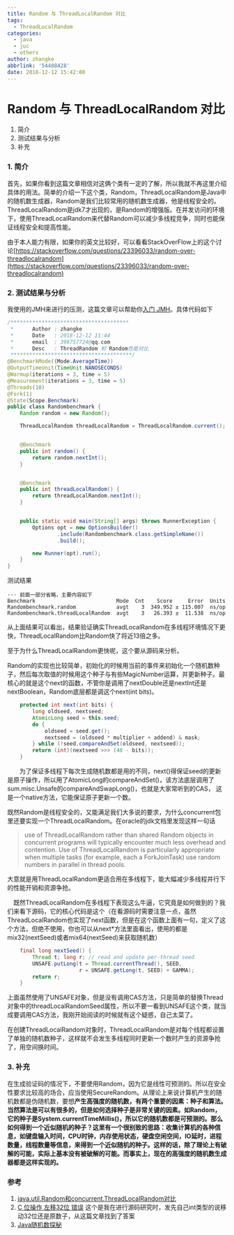 ```yaml
---
title: Random 与 ThreadLocalRandom 对比
tags:
  - ThreadLocalRandom
categories:
  - java
  - juc
  - others
author: zhangke
abbrlink: '54488428'
date: 2018-12-12 15:42:00
---
```

# Random 与 ThreadLocalRandom 对比

1. 简介
2. 测试结果与分析
3. 补充

### 1. 简介

首先，如果你看到这篇文章相信对这俩个类有一定的了解，所以我就不再这里介绍具体的用法。简单的介绍一下这个类，Random，ThreadLocalRandom是Java中的随机数生成器，Random是我们比较常用的随机数生成器，他是线程安全的。ThreadLocalRandom是jdk7才出现的，是Random的增强版。在并发访问的环境下，使用ThreadLocalRandom来代替Random可以减少多线程竞争，同时也能保证线程安全和提高性能。

由于本人能力有限，如果你的英文比较好，可以看看StackOverFlow上的这个讨论[https://stackoverflow.com/questions/23396033/random-over-threadlocalrandom](https://stackoverflow.com/questions/23396033/random-over-threadlocalrandom)
<!--  more -->

### 2. 测试结果与分析

我使用的JMH来进行的压测，这篇文章可以帮助你[入门 JMH](https://www.cnkirito.moe/java-jmh/)。具体代码如下

```java
/**************************************
 *      Author : zhangke
 *      Date   : 2018-12-12 11:44
 *      email  : 398757724@qq.com
 *      Desc   : ThreadRandom 和 Random性能对比
 ***************************************/
@BenchmarkMode({Mode.AverageTime})
@OutputTimeUnit(TimeUnit.NANOSECONDS)
@Warmup(iterations = 3, time = 5)
@Measurement(iterations = 3, time = 5)
@Threads(10)
@Fork(1)
@State(Scope.Benchmark)
public class Randombenchmark {
    Random random = new Random();

    ThreadLocalRandom threadLocalRandom = ThreadLocalRandom.current();


    @Benchmark
    public int random() {
        return random.nextInt();
    }


    @Benchmark
    public int threadLocalRandom() {
        return threadLocalRandom.nextInt();
    }


    public static void main(String[] args) throws RunnerException {
        Options opt = new OptionsBuilder()
                .include(Randombenchmark.class.getSimpleName())
                .build();

        new Runner(opt).run();
    }
}

```

测试结果

```
··· 前面一部分省略，主要内容如下
Benchmark                          Mode  Cnt    Score     Error  Units
Randombenchmark.random             avgt    3  349.952 ± 115.007  ns/op
Randombenchmark.threadLocalRandom  avgt    3   26.393 ±  11.538  ns/op
```

从上面结果可以看出，结果验证确实ThreadLocalRandom在多线程环境情况下更快，ThreadLocalRandom比Random快了将近13倍之多。

至于为什么ThreadLocalRandom更快呢，这个要从源码来分析。

Random的实现也比较简单，初始化的时候用当前的事件来初始化一个随机数种子，然后每次取值的时候用这个种子与有些MagicNumber运算，并更新种子。最核心的就是这个next的函数，不管你是调用了nextDouble还是nextInt还是nextBoolean，Random底层都是调这个next(int bits)。

```java
    protected int next(int bits) {
        long oldseed, nextseed;
        AtomicLong seed = this.seed;
        do {
            oldseed = seed.get();
            nextseed = (oldseed * multiplier + addend) & mask;
        } while (!seed.compareAndSet(oldseed, nextseed));
        return (int)(nextseed >>> (48 - bits));
    }
```

　　为了保证多线程下每次生成随机数都是用的不同，next()得保证seed的更新是原子操作，所以用了AtomicLong的compareAndSet()，该方法底层调用了sum.misc.Unsafe的compareAndSwapLong()，也就是大家常听到的CAS， 这是一个native方法，它能保证原子更新一个数。

既然Random是线程安全的，又能满足我们大多说的要求，为什么concurrent包里还要实现一个ThreadLocalRandom。在oracle的jdk文档里发现这样一句话

> use of ThreadLocalRandom rather than shared Random objects in concurrent programs will typically encounter much less overhead and contention. Use of ThreadLocalRandom is particularly appropriate when multiple tasks (for example, each a ForkJoinTask) use random numbers in parallel in thread pools.

大意就是用ThreadLocalRandom更适合用在多线程下，能大幅减少多线程并行下的性能开销和资源争抢。

　既然ThreadLocalRandom在多线程下表现这么牛逼，它究竟是如何做到的？我们来看下源码，它的核心代码是这个（在看源码时需要注意一点，虽然ThreadLocalRandom也实现了next函数，但是在这个函数上面有一句，定义了这个方法，但绝不使用，你也可以从next*方法里面看出，使用的都是mix32(nextSeed)或者mix64(nextSeed)来获取随机数）

```java
    final long nextSeed() {
        Thread t; long r; // read and update per-thread seed
        UNSAFE.putLong(t = Thread.currentThread(), SEED,
                       r = UNSAFE.getLong(t, SEED) + GAMMA);
        return r;
    }
```

上面虽然使用了UNSAFE对象，但是没有调用CAS方法，只是简单的替换Thread对象中的threadLocalRandomSeed属性，所以不要一看到UNSAFE这个类，就当成要调用CAS方法，我刚开始阅读的时候就有这个疑惑，自己太菜了。

在创建ThreadLocalRandom对象时，ThreadLocalRandom是对每个线程都设置了单独的随机数种子，这样就不会发生多线程同时更新一个数时产生的资源争抢了，用空间换时间。

### 3. 补充

在生成验证码的情况下，不要使用Random，因为它是线性可预测的。所以在安全性要求比较高的场合，应当使用SecureRandom。从理论上来说计算机产生的随机数都是伪随机数，要想**产生高强度的随机数，有两个重要的因素：种子和算法。当然算法是可以有很多的，但是如何选择种子是非常关键的因素。如Random，它的种子是System.currentTimeMillis()，所以它的随机数都是可预测的。那么如何得到一个近似随机的种子？这里有一个很别致的思路：收集计算机的各种信息，如键盘输入时间，CPU时钟，内存使用状态，硬盘空闲空间，IO延时，进程数量，线程数量等信息，来得到一个近似随机的种子。这样的话，除了理论上有破解的可能，实际上基本没有被破解的可能。而事实上，现在的高强度的随机数生成器都是这样实现的。**



### 参考

1. [java.util.Random和concurrent.ThreadLocalRandom对比](https://xindoo.me/article/1400)
2. [C 位操作 左移32位 错误](https://blog.csdn.net/huqinweI987/article/details/70941199) 这个是我在进行源码研究时，发先自己int类型的说移动32位还是原数子，从这篇文章找到了答案
3. [Java随机数探秘](https://www.cnkirito.moe/java-random/)